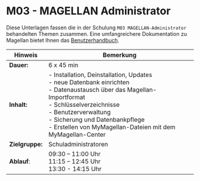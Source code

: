 # M03 - MAGELLAN Administrator

Diese Unterlagen fassen die in der Schulung `M03 MAGELLAN-Administrator` behandelten Themen zusammen. Eine umfangreichere Dokumentation zu Magellan bietet Ihnen das [Benutzerhandbuch](http://doc.magellan7.stueber.de).

|Hinweis | Bemerkung|
|-- | --|
|**Dauer:** | 6 x 45 min|
|**Inhalt:** | - Installation, Deinstallation, Updates<br/>- neue Datenbank einrichten<br/>- Datenaustausch über das Magellan-Importformat<br/>- Schlüsselverzeichnisse <br/>- Benutzerverwaltung<br/>- Sicherung und Datenbankpflege<br/>- Erstellen von MyMagellan-Dateien mit dem MyMagellan-Center|
|**Zielgruppe:** | Schuladministratoren|
|**Ablauf**:|09:30 – 11:00 Uhr  <br/>11:15 – 12:45 Uhr<br/>13:30 - 14:15 Uhr|

